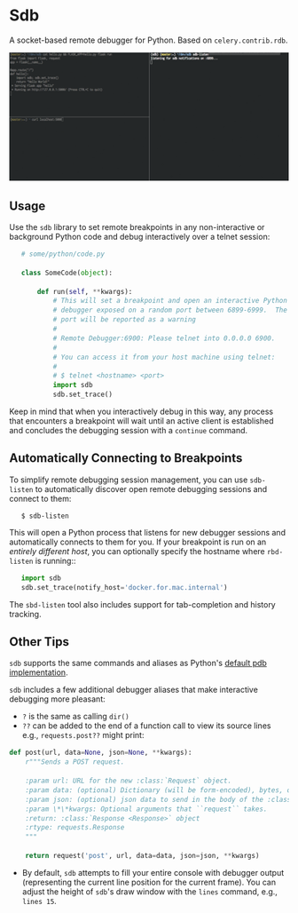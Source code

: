 Sdb
===
A socket-based remote debugger for Python.  Based on `celery.contrib.rdb`.

![example](./screen.gif)

Usage
-----

Use the `sdb` library to set remote breakpoints in any non-interactive or
background Python code and debug interactively over a telnet session:

```python
   # some/python/code.py

   class SomeCode(object):

       def run(self, **kwargs):
           # This will set a breakpoint and open an interactive Python
           # debugger exposed on a random port between 6899-6999.  The chosen
           # port will be reported as a warning
           #
           # Remote Debugger:6900: Please telnet into 0.0.0.0 6900.
           #
           # You can access it from your host machine using telnet:
           #
           # $ telnet <hostname> <port>
           import sdb
           sdb.set_trace()
```

Keep in mind that when you interactively debug in this way, any process
that encounters a breakpoint will wait until an active client is established
and concludes the debugging session with a `continue` command.

Automatically Connecting to Breakpoints
---------------------------------------

To simplify remote debugging session management, you can use `sdb-listen`
to automatically discover open remote debugging sessions and connect to them:

```shell
   $ sdb-listen
```

This will open a Python process that listens for new debugger sessions and
automatically connects to them for you.  If your breakpoint is run on
an _entirely different host_, you can optionally specify the hostname where
`rbd-listen` is running::

```python
   import sdb
   sdb.set_trace(notify_host='docker.for.mac.internal')
```

The `sbd-listen` tool also includes support for tab-completion and history
tracking.

Other Tips
----------
`sdb` supports the same commands and aliases as Python's [default pdb implementation](https://docs.python.org/2/library/pdb.html#debugger-commands).

`sdb` includes a few additional debugger aliases that make interactive debugging more pleasant:

- `?` is the same as calling `dir()`
- `??` can be added to the end of a function call to view its source lines e.g., `requests.post??` might print:

```python
def post(url, data=None, json=None, **kwargs):
    r"""Sends a POST request.

    :param url: URL for the new :class:`Request` object.
    :param data: (optional) Dictionary (will be form-encoded), bytes, or file-like object to send in the body of the :class:`Request`.
    :param json: (optional) json data to send in the body of the :class:`Request`.
    :param \*\*kwargs: Optional arguments that ``request`` takes.
    :return: :class:`Response <Response>` object
    :rtype: requests.Response
    """

    return request('post', url, data=data, json=json, **kwargs)
```
- By default, `sdb` attempts to fill your entire console with debugger output (representing the current line position for the current frame).  You can adjust the height of `sdb`'s draw window with the `lines` command, e.g., `lines 15`.
